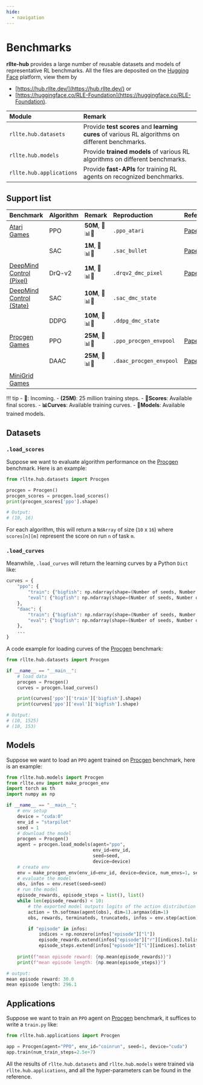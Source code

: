 ```yaml
---
hide:
  - navigation
---
```


# Benchmarks

**rllte-hub** provides a large number of reusable datasets and models of representative RL benchmarks. All the files 
are deposited on the [Hugging Face](https://huggingface.co) platform, view them by 

- [https://hub.rllte.dev/](https://hub.rllte.dev/) or
- [https://huggingface.co/RLE-Foundation](https://huggingface.co/RLE-Foundation).

| Module | Remark |
|:-|:-|
|`rllte.hub.datasets`|Provide **test scores** and **learning cures** of various RL algorithms on different benchmarks. |
|`rllte.hub.models`|Provide **trained models** of various RL algorithms on different benchmarks.|
|`rllte.hub.applications`|Provide **fast-APIs** for training RL agents on recognized benchmarks.|

## Support list



| Benchmark | Algorithm | Remark | Reproduction | Reference |
|:-|:-|:-|:-|:-|
|[Atari Games](https://www.jair.org/index.php/jair/article/download/10819/25823)|PPO|**50M**, 💯📊🤖| `.ppo_atari` | [Paper]() |
||SAC|**1M**, 💯📊🤖| `.sac_bullet` | [Paper](https://proceedings.mlr.press/v164/raffin22a/raffin22a.pdf) |
|[DeepMind Control (Pixel)](https://arxiv.org/pdf/1801.00690)|DrQ-v2|**1M**, 💯📊🤖| `.drqv2_dmc_pixel` | [Paper](https://arxiv.org/pdf/2107.09645.pdf?utm_source=morioh.com) |
|[DeepMind Control (State)](https://arxiv.org/pdf/1801.00690)|SAC|**10M**, 💯📊🤖| `.sac_dmc_state` | |
||DDPG|**10M**, 💯📊🤖| `.ddpg_dmc_state` | |
|[Procgen Games](http://proceedings.mlr.press/v119/cobbe20a/cobbe20a.pdf)|PPO|**25M**, 💯📊🤖| `.ppo_procgen_envpool`| [Paper](http://proceedings.mlr.press/v139/raileanu21a/raileanu21a.pdf) |
||DAAC|**25M**, 💯📊🤖| `.daac_procgen_envpool`| [Paper](http://proceedings.mlr.press/v139/raileanu21a/raileanu21a.pdf) |
|[MiniGrid Games](https://github.com/Farama-Foundation/Minigrid)||

!!! tip
    - **🐌**: Incoming.
    - **(25M)**: 25 million training steps.
    - **💯Scores**: Available final scores.
    - **📊Curves**: Available training curves.
    - **🤖Models**: Available trained models.

## Datasets

### `.load_scores`
Suppose we want to evaluate algorithm performance on the [Procgen](https://github.com/openai/procgen) benchmark. Here is an example:

``` py title="example.py"
from rllte.hub.datasets import Procgen

procgen = Procgen()
procgen_scores = procgen.load_scores()
print(procgen_scores['ppo'].shape)

# Output:
# (10, 16)
```
For each algorithm, this will return a `NdArray` of size (`10` x `16`) where `scores[n][m]` represent the score on run `n` of task `m`.

### `.load_curves`

Meanwhile, `.load_curves` will return the learning curves by a Python `Dict` like:

``` py
curves = {
    "ppo": {
        "train": {"bigfish": np.ndarray(shape=(Number of seeds, Number of points)), ...}, 
        "eval": {"bigfish": np.ndarray(shape=(Number of seeds, Number of points)), ...}, 
    },
    "daac": {
        "train": {"bigfish": np.ndarray(shape=(Number of seeds, Number of points)), ...}, 
        "eval": {"bigfish": np.ndarray(shape=(Number of seeds, Number of points)), ...}, 
    },
    ...
}
```
A code example for loading curves of the [Procgen](https://github.com/openai/procgen) benchmark:
``` py title="example.py"
from rllte.hub.datasets import Procgen

if __name__ == "__main__":
    # load data
    procgen = Procgen()
    curves = procgen.load_curves()

    print(curves['ppo']['train']['bigfish'].shape)
    print(curves['ppo']['eval']['bigfish'].shape)

# Output:
# (10, 1525)
# (10, 153)
```

## Models

Suppose we want to load an `PPO` agent trained on [Procgen](https://github.com/openai/procgen) benchmark, here is an example:

``` py title="example.py"
from rllte.hub.models import Procgen
from rllte.env import make_procgen_env
import torch as th
import numpy as np

if __name__ == "__main__":
    # env setup
    device = "cuda:0"
    env_id = "starpilot"
    seed = 1
    # download the model
    procgen = Procgen()
    agent = procgen.load_models(agent="ppo",
                                env_id=env_id,
                                seed=seed,
                                device=device)
    # create env
    env = make_procgen_env(env_id=env_id, device=device, num_envs=1, seed=seed)
    # evaluate the model
    obs, infos = env.reset(seed=seed)
    # run the model
    episode_rewards, episode_steps = list(), list()
    while len(episode_rewards) < 10:
        # the exported model outputs logits of the action distribution
        action = th.softmax(agent(obs), dim=1).argmax(dim=1)
        obs, rewards, terminateds, truncateds, infos = env.step(action)

        if "episode" in infos:
            indices = np.nonzero(infos["episode"]["l"])
            episode_rewards.extend(infos["episode"]["r"][indices].tolist())
            episode_steps.extend(infos["episode"]["l"][indices].tolist())
    
    print(f"mean episode reward: {np.mean(episode_rewards)}")
    print(f"mean episode length: {np.mean(episode_steps)}")

# output:
mean episode reward: 30.0
mean episode length: 296.1
```

## Applications
Suppose we want to train an `PPO` agent on [Procgen](https://github.com/openai/procgen) benchmark, it suffices to write a `train.py` like:
``` py
from rllte.hub.applications import Procgen

app = Procgen(agent="PPO", env_id="coinrun", seed=1, device="cuda")
app.train(num_train_steps=2.5e+7)
```
All the results of `rllte.hub.datasets` and `rllte.hub.models` were trained via `rllte.hub.applications`, and all the hyper-parameters can be found in the reference.